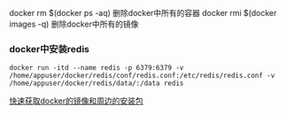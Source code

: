 docker rm $(docker ps -aq)  删除docker中所有的容器
docker rmi $(docker images -q) 删除docker中所有的镜像


### docker中安装redis
```
docker run -itd --name redis -p 6379:6379 -v /home/appuser/docker/redis/conf/redis.conf:/etc/redis/redis.conf -v /home/appuser/docker/redis/data/:/data redis
```


[快速获取docker的镜像和周边的安装包](https://get.daocloud.io/)

